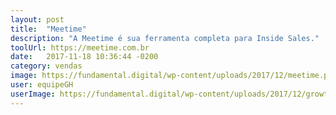 ```yaml
---
layout: post
title:  "Meetime"
description: "A Meetime é sua ferramenta completa para Inside Sales."
toolUrl: https://meetime.com.br
date:   2017-11-18 10:36:44 -0200
category: vendas
image: https://fundamental.digital/wp-content/uploads/2017/12/meetime.png
user: equipeGH
userImage: https://fundamental.digital/wp-content/uploads/2017/12/growth-4.png
---
```


